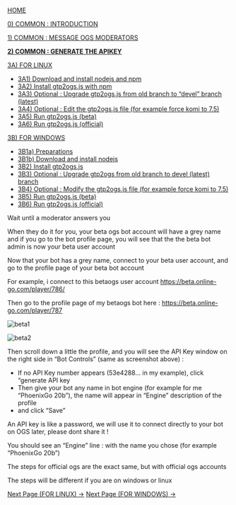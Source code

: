 [HOME](https://github.com/wonderingabout/gtp2ogs-tutorial)

[0) COMMON : INTRODUCTION](/docs/0-common-introduction.md)

[1) COMMON : MESSAGE OGS MODERATORS](/docs/1-common-message-ogs-moderators.md)

[**2) COMMON : GENERATE THE APIKEY**](/docs/2-common-generate-the-apikey.md)

[3A) FOR LINUX](/docs/3A0-FOR-LINUX.md)
  - [3A1) Download and install nodejs and npm](/docs/3A1-linux-download-install-nodejs.md)
  - [3A2) Install gtp2ogs.js with npm](/docs/3A2-linux-install-gt2ogs-js-with-npm.md)
  - [3A3) Optional : Upgrade gtp2ogs.js from old branch to “devel” branch (latest)](/docs/3A3-linux-optional-upgrade-to-devel.md)
  - [3A4) Optional : Edit the gtp2ogs.js file (for example force komi to 7.5)](3A4-linux-optional-edit-gtp2ogs-js-file.md)
  - [3A5) Run gtp2ogs.js (beta)](/docs/3A5-linux-run-gtp2ogs-js-beta.md)
  - [3A6) Run gtp2ogs.js (official)](/docs/3A6-linux-run-gtp2ogs-js-beta.md)


[3B) FOR WINDOWS](/docs/3B0-FOR-WINDOWS.md)

  - [3B1a) Preparations](/docs/3B1a-windows-preparations.md)
  - [3B1b) Download and install nodejs](/docs/3B1b-windows-download-install-nodejs.md)
  - [3B2) Install gtp2ogs.js](/docs/3B2-windows-install-gt2ogs-js-with-npm.md)
  - [3B3) Optional : Upgrade gtp2ogs from old branch to devel (latest) branch](/docs/3B3-windows-optional-upgrade-to-devel.md)
  - [3B4) Optional : Modify the gtp2ogs.js file (for example force komi to 7.5)](/docs/3B4-windows-optional-edit-gtp2ogs-js-file.md)
  - [3B5) Run gtp2ogs.js (beta)](/docs/3B5-windows-run-gtp2ogs-js-beta.md)
  - [3B6) Run gtp2ogs.js (official)](/docs/3B6-windows-run-gtp2ogs-js-beta.md)

Wait until a moderator answers you

When they do it for you, your beta ogs bot account will have a grey name and if you go to the bot profile page, you will see that the the beta bot admin is now your beta user account

Now that your bot has a grey name, connect to your beta user account, and go to the profile page of your beta bot account

For example, i connect to this betaogs user account https://beta.online-go.com/player/786/ 

Then go to the profile page of my betaogs bot here : https://beta.online-go.com/player/787

![beta1](https://raw.githubusercontent.com/wonderingabout/gtp2ogs-tutorial/master/pictures/beta%201.png)

![beta2](https://github.com/wonderingabout/gtp2ogs-tutorial/blob/master/pictures/beta%202.png?raw=true)

Then scroll down a little the profile, and you will see the API Key window on the right side in “Bot Controls” (same as screenshot above) : 

- If no API Key number appears (53e4288… in my example), click “generate API key
- Then give your bot any name in bot engine (for example for me “PhoenixGo 20b”), the name will appear in “Engine” description of the profile
- and click “Save”

An API key is like a password, we will use it to connect directly to your bot on OGS later, please dont share it !

You should see an “Engine” line : with the name you chose (for example “PhoenixGo 20b”)

The steps for official ogs are the exact same, but with official ogs accounts

The steps will be different if you are on windows or linux

[Next Page (FOR LINUX) ->](/docs/3A0-FOR-LINUX.md)
[Next Page (FOR WINDOWS) ->](/docs/3B0-FOR-WINDOWS.md)

